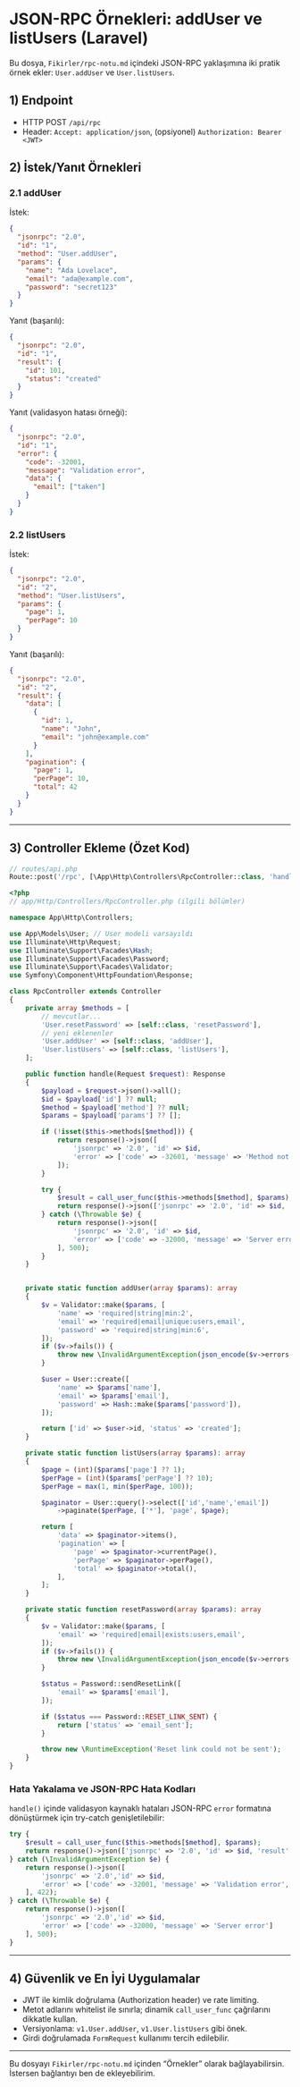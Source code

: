 # JSON-RPC Örnekleri: addUser ve listUsers (Laravel)

Bu dosya, `Fikirler/rpc-notu.md` içindeki JSON-RPC yaklaşımına iki pratik örnek ekler: `User.addUser` ve `User.listUsers`.

## 1) Endpoint

- HTTP POST `/api/rpc`
- Header: `Accept: application/json`, (opsiyonel) `Authorization: Bearer <JWT>`

## 2) İstek/Yanıt Örnekleri

### 2.1 addUser

İstek:

```json
{
  "jsonrpc": "2.0",
  "id": "1",
  "method": "User.addUser",
  "params": {
    "name": "Ada Lovelace",
    "email": "ada@example.com",
    "password": "secret123"
  }
}
```

Yanıt (başarılı):

```json
{
  "jsonrpc": "2.0",
  "id": "1",
  "result": {
    "id": 101,
    "status": "created"
  }
}
```

Yanıt (validasyon hatası örneği):

```json
{
  "jsonrpc": "2.0",
  "id": "1",
  "error": {
    "code": -32001,
    "message": "Validation error",
    "data": {
      "email": ["taken"]
    }
  }
}
```

### 2.2 listUsers

İstek:

```json
{
  "jsonrpc": "2.0",
  "id": "2",
  "method": "User.listUsers",
  "params": {
    "page": 1,
    "perPage": 10
  }
}
```

Yanıt (başarılı):

```json
{
  "jsonrpc": "2.0",
  "id": "2",
  "result": {
    "data": [
      {
        "id": 1,
        "name": "John",
        "email": "john@example.com"
      }
    ],
    "pagination": {
      "page": 1,
      "perPage": 10,
      "total": 42
    }
  }
}
```

---

## 3) Controller Ekleme (Özet Kod)

```php
// routes/api.php
Route::post('/rpc', [\App\Http\Controllers\RpcController::class, 'handle']);
```

```php
<?php
// app/Http/Controllers/RpcController.php (ilgili bölümler)

namespace App\Http\Controllers;

use App\Models\User; // User modeli varsayıldı
use Illuminate\Http\Request;
use Illuminate\Support\Facades\Hash;
use Illuminate\Support\Facades\Password;
use Illuminate\Support\Facades\Validator;
use Symfony\Component\HttpFoundation\Response;

class RpcController extends Controller
{
    private array $methods = [
        // mevcutlar...
        'User.resetPassword' => [self::class, 'resetPassword'],
        // yeni eklenenler
        'User.addUser' => [self::class, 'addUser'],
        'User.listUsers' => [self::class, 'listUsers'],
    ];

    public function handle(Request $request): Response
    {
        $payload = $request->json()->all();
        $id = $payload['id'] ?? null;
        $method = $payload['method'] ?? null;
        $params = $payload['params'] ?? [];

        if (!isset($this->methods[$method])) {
            return response()->json([
                'jsonrpc' => '2.0', 'id' => $id,
                'error' => ['code' => -32601, 'message' => 'Method not found'],
            ]);
        }

        try {
            $result = call_user_func($this->methods[$method], $params);
            return response()->json(['jsonrpc' => '2.0', 'id' => $id, 'result' => $result]);
        } catch (\Throwable $e) {
            return response()->json([
                'jsonrpc' => '2.0', 'id' => $id,
                'error' => ['code' => -32000, 'message' => 'Server error']
            ], 500);
        }
    }


    private static function addUser(array $params): array
    {
        $v = Validator::make($params, [
            'name' => 'required|string|min:2',
            'email' => 'required|email|unique:users,email',
            'password' => 'required|string|min:6',
        ]);
        if ($v->fails()) {
            throw new \InvalidArgumentException(json_encode($v->errors()->toArray()));
        }

        $user = User::create([
            'name' => $params['name'],
            'email' => $params['email'],
            'password' => Hash::make($params['password']),
        ]);

        return ['id' => $user->id, 'status' => 'created'];
    }

    private static function listUsers(array $params): array
    {
        $page = (int)($params['page'] ?? 1);
        $perPage = (int)($params['perPage'] ?? 10);
        $perPage = max(1, min($perPage, 100));

        $paginator = User::query()->select(['id','name','email'])
            ->paginate($perPage, ['*'], 'page', $page);

        return [
            'data' => $paginator->items(),
            'pagination' => [
                'page' => $paginator->currentPage(),
                'perPage' => $paginator->perPage(),
                'total' => $paginator->total(),
            ],
        ];
    }

    private static function resetPassword(array $params): array
    {
        $v = Validator::make($params, [
            'email' => 'required|email|exists:users,email',
        ]);
        if ($v->fails()) {
            throw new \InvalidArgumentException(json_encode($v->errors()->toArray()));
        }

        $status = Password::sendResetLink([
            'email' => $params['email'],
        ]);

        if ($status === Password::RESET_LINK_SENT) {
            return ['status' => 'email_sent'];
        }

        throw new \RuntimeException('Reset link could not be sent');
    }
}
```

### Hata Yakalama ve JSON-RPC Hata Kodları

`handle()` içinde validasyon kaynaklı hataları JSON-RPC `error` formatına dönüştürmek için try-catch genişletilebilir:

```php
try {
    $result = call_user_func($this->methods[$method], $params);
    return response()->json(['jsonrpc' => '2.0', 'id' => $id, 'result' => $result]);
} catch (\InvalidArgumentException $e) {
    return response()->json([
        'jsonrpc' => '2.0','id' => $id,
        'error' => ['code' => -32001, 'message' => 'Validation error', 'data' => json_decode($e->getMessage(), true)]
    ], 422);
} catch (\Throwable $e) {
    return response()->json([
        'jsonrpc' => '2.0','id' => $id,
        'error' => ['code' => -32000, 'message' => 'Server error']
    ], 500);
}
```

---

## 4) Güvenlik ve En İyi Uygulamalar

- JWT ile kimlik doğrulama (Authorization header) ve rate limiting.
- Metot adlarını whitelist ile sınırla; dinamik `call_user_func` çağrılarını dikkatle kullan.
- Versiyonlama: `v1.User.addUser`, `v1.User.listUsers` gibi önek.
- Girdi doğrulamada `FormRequest` kullanımı tercih edilebilir.

---

Bu dosyayı `Fikirler/rpc-notu.md` içinden “Örnekler” olarak bağlayabilirsin. İstersen bağlantıyı ben de ekleyebilirim.
